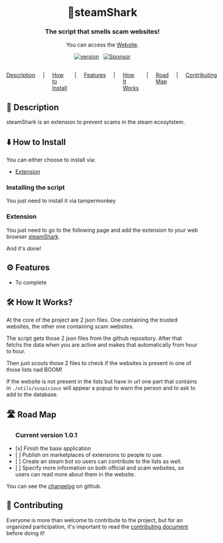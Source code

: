 <h1 align='center'>
  🦈steamShark
</h1>

<h3 align='center'>
  The script that smells scam websites!
</h3>

<p align='center'>
You can access the <a href="https://franciscoborges2002.github.io/steamShark/" target="_blank">Website</a>.
</p>

<p align='center'>
  <a href="https://github.com/sponsors/alexandresanlim"><img alt="version" src="https://img.shields.io/badge/Version-1.0.0-blue" /></a>
  &nbsp;
  <a href="https://github.com/sponsors/alexandresanlim"><img alt="Sponsor" src="https://img.shields.io/badge/Opensource-green" /></a>
</p>
<br />

<!-- HEADER SECTION -->
<nav>
    <a href="#description">Description</a> |
    <a href="#howToInstall">How to Install</a> |
    <a href="#features">Features</a> |
    <a href="#howItWorks">How It Works</a> |
    <a href="#roadMap">Road Map</a> |
    <a href="#contributing">Contributing</a>
</nav>

<!-- DESCRIPTION -->
<div id="description">
    <!-- HEADER -->
    <div>
        <h2>📝 Description</h2>
    </div>
    <!-- CONTENT -->
    <div>
        steamShark is an extension to prevent scams in the steam ecosytstem.
    </div>
</div>

<!-- HOW TO INSTALL -->
<div id="howToInstall">
    <!-- HEADER -->
    <div>
        <h2>⬇️ How to Install</h2>
    </div>
    <!-- CONTENT -->
    <div>
        You can either choose to install via:
        <ul>
            <!-- <li><a href="#installTampermonkey">Tampermonkey</a></li> -->
            <li><a href="#installExtension">Extension</a></li>
        </ul>

<!-- <div id="installTampermonkey">
<h3>Tampermonkey</h3>

### Pre-requesites

Have Tampermonkey installed, you can download it through the [official website](https://www.tampermonkey.net/). -->

### Installing the script

You just need to install it via tampermonkey

</div>

<div id="installExtension">
<h3>Extension</h3>

You just need to go to the following page and add the extension to your web browser
[steamShark](https://www.google.com).

</div>

And it's done!

</div>

</div>

<!-- FEATURES -->
<div id="features">
    <!-- HEADER -->
    <div>
        <h2>⚙️ Features</h2>
    </div>
    <!-- CONTENT -->
    <div>
        <ul>
            <li>
            To complete
            </li>
        </ul>
    </div>
</div>

<!-- HOW IT WORKS -->
<div id="howItWorks">
    <!-- HEADER -->
    <div>
        <h2>🛠️ How It Works?</h2>
    </div>
    <!-- CONTENT -->
    <div>
        <p>At the core of the project are 2 json files. One containing the trusted websites, the other one containing scam websites.</p>
        <p>The script gets those 2 json files from the github repository. After that fetchs the data when you are active and makes that automatically from hour to hour.</p>
        <p>Then just scouts those 2 files to check if the websites is present in one of those lists nad BOOM!</p>
        <p>If the website is not present in the lists but have in url one part that contains in <code>./utils/suspicious</code> will appear a popup to warn the person and to ask to add to the database.</p>
    </div>
</div>

<!-- HOW IT WORKS -->
<div id="roadMap">
    <!-- HEADER -->
    <div>
        <h2>🛣️ Road Map</h2>
    </div>
    <!-- CONTENT -->
    <div>
        <ul>
            <h3>Current version 1.0.1</h3>
            <li>
                [x] Finish the base application
            </li>
            <li>
                [ ] Publish on marketplaces of extensions to people to use.
            </li>
            <li>
                [ ] Create an steam bot so users can contribute to the lists as well.
            </li>
            <li>
                [ ] Specify more information on both official and scam websites, so users can read more about them in the website.
            </li>
        </ul>
    </div>
    <div>
        You can see the <a href="./CHANGELOG.md">changelog</a> on github.
    </div>
</div>

<!-- CONTRIBUTING -->
<div id="contributing">
    <!-- HEADER -->
    <div>
        <h2>🤝 Contributing</h2>
    </div>
    <!-- CONTENT -->
    <div>
        <p>

Everyone is more than welcome to contribute to the project, but for an organized participation, it's important to read the [contributing document](./CONTRIBUTING.md) before doing it!

</p>

</div>

</div>

<style>
nav{
    display: flex;
    flex-direction: row;
    gap: 20px;
}
</style>
